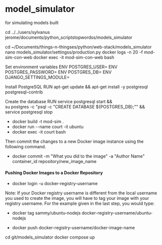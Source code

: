 # model_simulator
for simulating models built

cd ../../users/sylvanus jerome/documents/python_scriptstopwordss/models_simulator

cd ~/Documents/things-n-thingses/python/web-stack/models_simulator
nano models_simulator/settingss/production.py
docker logs -n 20 -f mod-sim-con-web
docker exec -it mod-sim-con-web bash

Set environment variables
ENV POSTGRES_USER=<your-postgres-username>
ENV POSTGRES_PASSWORD=<your-postgres-password>
ENV POSTGRES_DB=<your-postgres-db-name>
ENV DJANGO_SETTINGS_MODULE=<your-django-settings-module>

Install PostgreSQL
RUN apt-get update && apt-get install -y postgresql postgresql-contrib

Create the database
RUN service postgresql start && \
    su postgres -c "psql -c \"CREATE DATABASE ${POSTGRES_DB};\"" && \
    service postgresql stop


- docker build -t mod-sim .
- docker run --name court -it ubuntu
- docker exec -it court bash


Then commit the changes to a new Docker image instance using the following command.
- docker commit -m "What you did to the image" -a "Author Name" container_id repository/new_image_name


#### Pushing Docker Images to a Docker Repository
- docker login -u docker-registry-username

Note: If your Docker registry username is different from the local username you used to create the image, you will have to tag your image with your registry username. For the example given in the last step, you would type:

- docker tag sammy/ubuntu-nodejs docker-registry-username/ubuntu-nodejs

- docker push docker-registry-username/docker-image-name


cd git/models_simulator
docker compose up